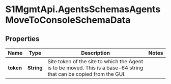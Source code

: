 # S1MgmtApi.AgentsSchemasAgentsMoveToConsoleSchemaData

## Properties
Name | Type | Description | Notes
------------ | ------------- | ------------- | -------------
**token** | **String** | Site token of the site to which the Agent is to be moved. This is a base-64 string that can be copied from the GUI. | 


